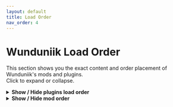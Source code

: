 ```yaml
---
layout: default
title: Load Order
nav_order: 4
---
```


# Wunduniik Load Order

This section shows you the exact content and order placement of Wunduniik's mods and plugins.  
Click to expand or collapse.

<details markdown="1">
  <summary><strong>Show / Hide plugins load order</strong></summary>

  ```plaintext
  {% include loadorder_wunduniik/loadorder.txt %}
  ```
</details>

<details markdown="1">
  <summary><strong>Show / Hide mod order</strong></summary>

  ```plaintext
  {% include loadorder_wunduniik/modlist.txt %}
  ```
</details>
